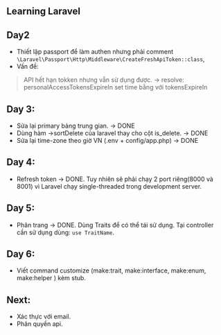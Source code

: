 ## Learning Laravel

## Day2
- Thiết lập passport để làm authen nhưng phải comment `\Laravel\Passport\Http\Middleware\CreateFreshApiToken::class`,
- Vấn đề: 
> API hết hạn tokken nhưng vẫn sử dụng được. -> resolve: personalAccessTokensExpireIn set time bằng với tokensExpireIn

## Day 3:
- Sửa lại primary bảng trung gian. -> DONE
- Dùng hàm ->sortDelete của laravel thay cho cột is_delete. -> DONE
- Sửa lại time-zone theo giờ VN (.env + config/app.php) -> DONE

## Day 4:
- Refresh token -> DONE. Tuy nhiên sẽ phải chạy 2 port riêng(8000 và 8001) vì Laravel chạy single-threaded trong development server.

## Day 5:
- Phân trang -> DONE. Dùng Traits để có thể tái sử dụng. Tại controller cần sử dụng dùng: `use TraitName`.

## Day 6:
- Viết command customize (make:trait, make:interface, make:enum, make:helper ) kèm stub.

## Next:
- Xác thực với email.
- Phân quyền api.
